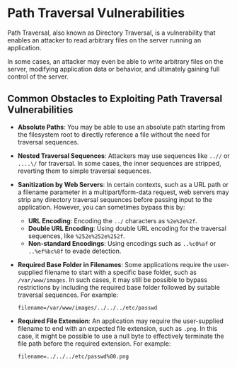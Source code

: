 # Path Traversal Vulnerabilities

Path Traversal, also known as Directory Traversal, is a vulnerability that enables an attacker to read arbitrary files on the server running an application.

In some cases, an attacker may even be able to write arbitrary files on the server, modifying application data or behavior, and ultimately gaining full control of the server.

## Common Obstacles to Exploiting Path Traversal Vulnerabilities

- **Absolute Paths**: You may be able to use an absolute path starting from the filesystem root to directly reference a file without the need for traversal sequences.

- **Nested Traversal Sequences**: Attackers may use sequences like `..//` or `....\/` for traversal. In some cases, the inner sequences are stripped, reverting them to simple traversal sequences.

- **Sanitization by Web Servers**: In certain contexts, such as a URL path or a filename parameter in a multipart/form-data request, web servers may strip any directory traversal sequences before passing input to the application. However, you can sometimes bypass this by:
  
  - **URL Encoding**: Encoding the `../` characters as `%2e%2e%2f`.
  - **Double URL Encoding**: Using double URL encoding for the traversal sequences, like `%252e%252e%252f`.
  - **Non-standard Encodings**: Using encodings such as `..%c0%af` or `..%ef%bc%8f` to evade detection.

- **Required Base Folder in Filenames**: Some applications require the user-supplied filename to start with a specific base folder, such as `/var/www/images`. In such cases, it may still be possible to bypass restrictions by including the required base folder followed by suitable traversal sequences. For example:
  
  ```plaintext
  filename=/var/www/images/../../../etc/passwd
  ```

- **Required File Extension**: An application may require the user-supplied filename to end with an expected file extension, such as `.png`. In this case, it might be possible to use a null byte to effectively terminate the file path before the required extension. For example:
  
  ```plaintext
  filename=../../../etc/passwd%00.png
  ```

